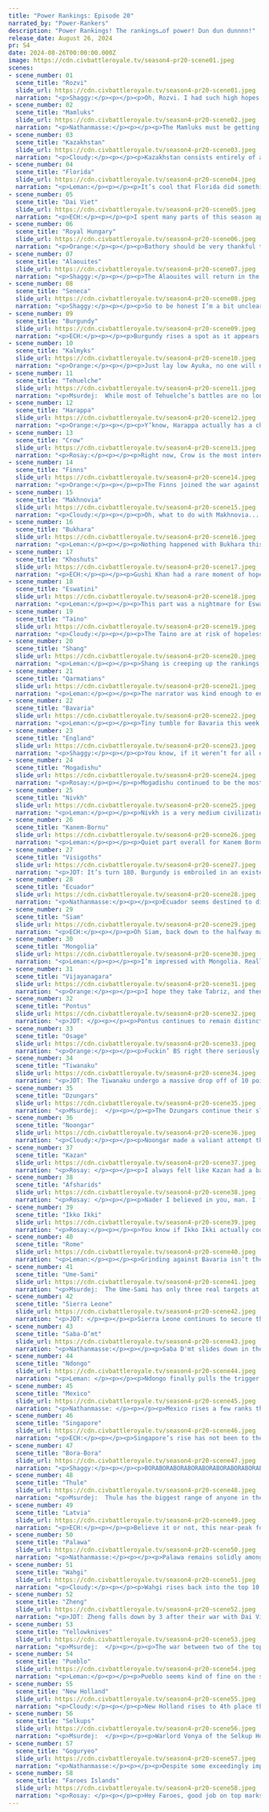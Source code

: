 ```yaml
---
title: "Power Rankings: Episode 20"
narrated_by: "Power-Rankers"
description: "Power Rankings! The rankings…of power! Dun dun dunnnn!"
release_date: August 26, 2024
pr: S4
date: 2024-08-26T00:00:00.000Z
image: https://cdn.civbattleroyale.tv/season4-pr20-scene01.jpeg
scenes:
- scene_number: 01
  scene_title: "Rozvi"
  slide_url: https://cdn.civbattleroyale.tv/season4-pr20-scene01.jpeg
  narration: "<p>Shaggy:</p><p></p><p>Oh, Rozvi. I had such high hopes for you in the part 0 rankings. Well, high-ish hopes, top 40 hopes. I wanted them to consume Eswatini early and duke it out with Mogadishu for South African supremacy while Ndongo looked elsewhere. But alas, after getting rumped pretty early on, the meme of Rozvi tech being stuck in the past has been their doom as their troops and cities got ripped to shreds by Ndongo like so much paper. They were dealt a bad hand and barely tried. F</p>"
- scene_number: 02
  scene_title: "Mamluks"
  slide_url: https://cdn.civbattleroyale.tv/season4-pr20-scene02.jpeg
  narration: "<p>Nathanmasse:</p><p></p><p>The Mamluks must be getting a bit nervous.  They're in the same situation as Rozvi found themselves at the beginning of the episode, so it is only a matter of time until they draw the ire of their neighbors.</p>"
- scene_number: 03
  scene_title: "Kazakhstan"
  slide_url: https://cdn.civbattleroyale.tv/season4-pr20-scene03.jpeg
  narration: "<p>Cloudy:</p><p></p><p>Kazakhstan consists entirely of a gulag where the Selkups send their dissidents. At least they’re no longer at war with Kazan.</p>"
- scene_number: 04
  scene_title: "Florida"
  slide_url: https://cdn.civbattleroyale.tv/season4-pr20-scene04.jpeg
  narration: "<p>Leman:</p><p></p><p>It’s cool that Florida did something noteworthy in this episode. It’s bad that the thing they did was handing a city over to Osage after Osage failed to even scratch it. But hey, Florida was already doing so bad that handing away half their empire only cost them two spots.</p>"
- scene_number: 05
  scene_title: "Dai Viet"
  slide_url: https://cdn.civbattleroyale.tv/season4-pr20-scene05.jpeg
  narration: "<p>ECH:</p><p></p><p>I spent many parts of this season applauding the defensive tenacity of Dai Viet. Well, in a way that spirit remains, as through thick and thin they fought every step of the way to keep their capital in Vietnamese hands. A valiant effort… but in practical terms, what they now possess is a burnt-out husk with a few wonders that has already shown to be an easy enough flip for Zheng, plus one enclave to the south dependent on its own output for defense. It’s pretty dire, and I’d honestly ascribe their rank rise this week more to churn than a legitimate sense of improvement. Would love to be proved wrong in the future though, Tong…</p>"
- scene_number: 06
  scene_title: "Royal Hungary"
  slide_url: https://cdn.civbattleroyale.tv/season4-pr20-scene06.jpeg
  narration: "<p>Orange:</p><p></p><p>Bathory should be very thankful that Bavaria is getting coalitioned because otherwise, she would just be dead meat. Though, they are still at war with Bavaria, and with Rome, and only have two cities… So, yeah, still pretty screwed all things considered. </p>"
- scene_number: 07
  scene_title: "Alaouites"
  slide_url: https://cdn.civbattleroyale.tv/season4-pr20-scene07.jpeg
  narration: "<p>Shaggy:</p><p></p><p>The Alaouites will return in the next episode of CBRX4.</p><p></p>"
- scene_number: 08
  scene_title: "Seneca"
  slide_url: https://cdn.civbattleroyale.tv/season4-pr20-scene08.jpeg
  narration: "<p>Shaggy:</p><p></p><p>So to be honest I’m a bit unclear on how holy wars work but it sure seems like Seneca is getting the short end of the holy stick here. Though they are at war with… most of the continent now, only Thule and Osage can do any real damage to them. And, if I’m keeping up the honesty streak here, I think neither of them are more competent than the Faroes. Osage needs to recover and replenish and Thule can only attack the Senecan core through bottlenecks. Geography favors the meek, and Seneca are definitely earning a “meek” label.</p><p></p>"
- scene_number: 09
  scene_title: "Burgundy"
  slide_url: https://cdn.civbattleroyale.tv/season4-pr20-scene09.jpeg
  narration: "<p>ECH:</p><p></p><p>Burgundy rises a spot as it appears more and more clear that the English are struggling to make advances along a wide front, although that doesn’t mean they aren’t being harassed every turn. Obviously, Charles shouldn’t let his guard down, there are substantial English forces a mere two tiles from Dijon, but I think between the defensively well-proportioned spacing between Burgundy’s cities and England throwing in mostly two UU’s that have specialist use but are specifically weaker in straightforward combat they’re not having too much issue rebuffing the English. This all being said, the wider picture remains unchanged, hence they remain in the bottom 20, because what could they even do if they were at peace now? Maybe, and a strong maybe, take on Bavaria also?</p>"
- scene_number: 10
  scene_title: "Kalmyks"
  slide_url: https://cdn.civbattleroyale.tv/season4-pr20-scene10.jpeg
  narration: "<p>Orange:</p><p></p><p>Just lay low Ayuka, no one will notice you if you don’t do anything. You’ll be okay. Maybe you can snag something from Makhnovia eventually, but for now, just keep quiet. Kazan is nearby, shhhhh… </p>"
- scene_number: 11
  scene_title: "Tehuelche"
  slide_url: https://cdn.civbattleroyale.tv/season4-pr20-scene11.jpeg
  narration: "<p>Msurdej:  While most of Tehuelche’s battles are no longer relevant to them, they still have a war going on with the Tiwanaku. Sadly, even with the meager forces Huyustus has, María doesn’t have the strength to take Pampa Koani. </p>"
- scene_number: 12
  scene_title: "Harappa"
  slide_url: https://cdn.civbattleroyale.tv/season4-pr20-scene12.jpeg
  narration: "<p>Orange:</p><p></p><p>Y’know, Harappa actually has a chance to make some gains here, attacking either the Afsharids to take back Dholavira, or to attack the Khoshuts to take Chamdo and Dege. Like, their ability to go after Vijay is kinda shut off for now despite their superiority earlier, so now they’ve gotta take off the weak if they want to get strong enough to unite India again.</p>"
- scene_number: 13
  scene_title: "Crow"
  slide_url: https://cdn.civbattleroyale.tv/season4-pr20-scene13.jpeg
  narration: "<p>Rosay:</p><p></p><p>Right now, Crow is the most interesting it has been since either fumbling the coalition war on the Yellowknives for the whole squad, which isn’t saying much but still. Right now Crow is at war with Thule which could go one of two ways: Crow fumbling the bag and getting even weaker, or Crow wearing out the superior Thule forces through raw unit spam and taking free cities off of a top-tier power. Since Crows' tech level is somehow not too awful compared to Thules, I’m betting on the latter which is the most hopeful thing you’ve probably heard about the Crow in a long time.</p>"
- scene_number: 14
  scene_title: "Finns"
  slide_url: https://cdn.civbattleroyale.tv/season4-pr20-scene14.jpeg
  narration: "<p>Orange:</p><p></p><p>The Finns joined the war against Bavaria to appease their neighbors but quickly peace out of it, not like they could do anything anyway. They are just stuck with terrible tech and squashed between two much larger neighbors. What they really need is for one of those two to be attacked heavily and give them the chance to snag some cities while Latvia or Ume Sami are distracted. If that could happen, then maybe they can get out of this mess. Maybe.</p>"
- scene_number: 15
  scene_title: "Makhnovia"
  slide_url: https://cdn.civbattleroyale.tv/season4-pr20-scene15.jpeg
  narration: "<p>Cloudy:</p><p></p><p>Oh, what to do with Makhnovia... cut in half, exhausted... I would say it’s only a matter of time until Latvia finishes the job.</p>"
- scene_number: 16
  scene_title: "Bukhara"
  slide_url: https://cdn.civbattleroyale.tv/season4-pr20-scene16.jpeg
  narration: "<p>Leman:</p><p></p><p>Nothing happened with Bukhara this episode.</p>"
- scene_number: 17
  scene_title: "Khoshuts"
  slide_url: https://cdn.civbattleroyale.tv/season4-pr20-scene17.jpeg
  narration: "<p>ECH:</p><p></p><p>Gushi Khan had a rare moment of hope as his knights raided the bastions around Nakhon Ratchasima, but that faded pretty quickly as the scale of the challenge emerged. Between that and his total inability to get anything started on a siege of his former city Shigatse, he goes back to his U-shaped 5-city empire consigned to the Himalayas, and not even all of them. He’s probably gonna need a miracle coalition against a neighbor, or a wonderfully planned war on Harappa’s weak backside (or both, of course) to advance up again.</p>"
- scene_number: 18
  scene_title: "Eswatini"
  slide_url: https://cdn.civbattleroyale.tv/season4-pr20-scene18.jpeg
  narration: "<p>Leman:</p><p></p><p>This part was a nightmare for Eswatini. Absolutely terrible. Rozvi’s dead. And killing Rozvi was the only useful thing Eswatini could still do. Now they’re just Ndongo food. I mean they were probably already Ndongo food, even if they killed Rozvi but now they’re really just Ndongo food. My point is, Eswatini finds itself in the “waiting for death” part of the game, and that kinda sucks for them.</p>"
- scene_number: 19
  scene_title: "Taino"
  slide_url: https://cdn.civbattleroyale.tv/season4-pr20-scene19.jpeg
  narration: "<p>Cloudy:</p><p></p><p>The Taino are at risk of hopelessly crippling themselves. They’ve been at -21 happiness for two straight episodes, which means no growth, massively limited production, and an enormous combat penalty. If ideologies were in play, they’d be losing cities to cultural revolt. Unless this issue miraculously resolves itself next episode, they might be done for, because in their current state, they could not beat Mexico, and might even lose. Florida is always an option for expansion too, especially now they’re down to one city, but with such a huge penalty it’s unclear whether Taino could take out even the shambling corpse of Gregor MacGregor.</p>"
- scene_number: 20
  scene_title: "Shang"
  slide_url: https://cdn.civbattleroyale.tv/season4-pr20-scene20.jpeg
  narration: "<p>Leman:</p><p></p><p>Shang is creeping up the rankings, very, very slowly as their revolting cities come back online, but we are a far, far cry from where Shang was before. I’m pretty sure Shang is probably never reaching those lofty heights again, but a slow rebuild and redemption is something we can all hope for.</p>"
- scene_number: 21
  scene_title: "Qarmatians"
  slide_url: https://cdn.civbattleroyale.tv/season4-pr20-scene21.jpeg
  narration: "<p>Leman:</p><p></p><p>The narrator was kind enough to encourage the Qarmatians to attack Mogadishu and retake Safwan, which I agree they could do. I do not think they are going to do that, but it would be cool and nice if they did. They’ve spent the last few parts bulking up, it's getting time to start putting that to work.</p>"
- scene_number: 22
  scene_title: "Bavaria"
  slide_url: https://cdn.civbattleroyale.tv/season4-pr20-scene22.jpeg
  narration: "<p>Leman:</p><p></p><p>Tiny tumble for Bavaria this week as the hype from capturing Regensburg back from Royal Hungary wears off and it becomes pretty clear that their momentum has stalled. It’s nice that they ended up beating out their early-game rivals (Burgundy and Royal Hungary) pretty definitively at this point, but it’s pretty unfortunate that they’re not any better than just mid. Hopefully, they can buck that trend to deal with all these wars, but time will tell.</p>"
- scene_number: 23
  scene_title: "England"
  slide_url: https://cdn.civbattleroyale.tv/season4-pr20-scene23.jpeg
  narration: "<p>Shaggy:</p><p></p><p>You know, if it weren’t for all of the horses and pointy sticks, I’d make some World War II jokes here about stagnating battle lines in France and England not being able to project power well past the British Isles. But gunpowder is still kind of new on the cylinder and there are better jokes to make about the British navy trying to dig trenches with ship hulls. Unfortunately, waiting for the wind to change doesn’t do much for a land invasion. England definitely has the navy to mess somebody up, it just won’t be Burgundy.</p>"
- scene_number: 24
  scene_title: "Mogadishu"
  slide_url: https://cdn.civbattleroyale.tv/season4-pr20-scene24.jpeg
  narration: "<p>Rosay:</p><p></p><p>Mogadishu continued to be the most irrelevant part of Africa, doing nothing as their neighbors actually grow. Like yeah being stuck behind those mountains is kinda hard but at least take Eswanti.</p>"
- scene_number: 25
  scene_title: "Nivkh"
  slide_url: https://cdn.civbattleroyale.tv/season4-pr20-scene25.jpeg
  narration: "<p>Leman:</p><p></p><p>Nivkh is a very medium civilization that is all of a sudden at war with a very strong civilization and is struggling to keep up. While Thule has yet to inflict real damage, their navy is putting up quite the blockade of Nivkh cities and now they’re all starving. This is a big deal because not only will that reduce their production and science, but also their defense making them easier to capture. Luckily, the terrain and Thule’s tech level make this invasion probably not life-threatening but there is a real chance that this goes far enough south for Nivkh that they never recover.</p>"
- scene_number: 26
  scene_title: "Kanem-Bornu"
  slide_url: https://cdn.civbattleroyale.tv/season4-pr20-scene26.jpeg
  narration: "<p>Leman:</p><p></p><p>Quiet part overall for Kanem Bornu who has a few cities and some shit stats. It’s difficult to be excited about Kanem Bornu when they’re surrounded by all sorts of civs that are way better than them – Saba, Ndongo, Sierra Leone, and Rome. But they aren’t completely hopeless and they always can get in on the winning side of a coalition.</p>"
- scene_number: 27
  scene_title: "Visigoths"
  slide_url: https://cdn.civbattleroyale.tv/season4-pr20-scene27.jpeg
  narration: "<p>JDT: It’s turn 180. Burgundy is embroiled in an existential hug box. England and Bavaria have managed to take critical cities from the Burgundians, rendering them at the mercy of military movements. Troops run over France like horses on grass. The Visigoths are still stuck in Iberia.</p><p></p><p>It’s turn 251. Rome has overextended itself in a continental conflict. Europe is on fire. The Romans have stalled out in a tough war against the Hungarians and Bavarians in their three-way Mexican standoff. Burgundy is getting its own units picked off by English longbows and pikes, unable to build anything as English chevaliers run into their cities. The Visigoths are still stuck in Iberia. </p><p></p><p>It's turn 322. Sierra Leone has become the master of all of West Africa, entering an eternal three-way standoff with Saba-Dmt and Ndongo. The Faroes have put Burgundy on the ropes, reserving Asturicas for someone else's conquest. Italy is wide open after the Romans sent their units into the sea. The Visigoths are still stuck in Iberia. </p>"
- scene_number: 28
  scene_title: "Ecuador"
  slide_url: https://cdn.civbattleroyale.tv/season4-pr20-scene28.jpeg
  narration: "<p>Nathanmasse:</p><p></p><p>Ecuador seems destined to disappoint.  They gave in to Mexico's demand and surrendered one of their only coastal cities, leaving them essentially landlocked. They did drop a citadel on Tiwanaku's border so there's the possibility of them rejoining the coalition.  But if they couldn't take anything from Tiwanaku last time, what makes them think it'll be any different this time around?</p>"
- scene_number: 29
  scene_title: "Siam"
  slide_url: https://cdn.civbattleroyale.tv/season4-pr20-scene29.jpeg
  narration: "<p>ECH:</p><p></p><p>Oh Siam, back down to the halfway mark? Back at a low not seen since their docile early episodes, Rama V has a hefty challenge ahead of him to right his ship and somehow chart a course through the beating handed to him by Singapore. I was rooting for Siam pretty hard, I like science/culture turtles with a bit of competency, and to be fair, this episode was technically not all loss and doom, as they gained a city in turn through taking advantage of awkward peace deals once again. The existential problem, though, is that it seems the losses this episode have somewhat damaged their stats across the board, most notably their science rate, which has dropped out of the top 15! If Siam doesn’t have science on their side, what else do they have?</p>"
- scene_number: 30
  scene_title: "Mongolia"
  slide_url: https://cdn.civbattleroyale.tv/season4-pr20-scene30.jpeg
  narration: "<p>Leman:</p><p></p><p>I’m impressed with Mongolia. Really, I expected them to completely crumple in the face of a Goguryean invasion. But not only have they not crumpled, they’ve not even lost a city. In fact, most of their cities haven’t even taken all that much damage. Yes, they’re vulnerable to attack from their western flank from powerhouses like Dzungars or Selkups, but until now, that hasn’t happened, and Mongolia is holding pretty nicely. Good for them.</p>"
- scene_number: 31
  scene_title: "Vijayanagara"
  slide_url: https://cdn.civbattleroyale.tv/season4-pr20-scene31.jpeg
  narration: "<p>Orange:</p><p></p><p>I hope they take Tabriz, and then I hope they unite India. Things are looking up for Vijay, pretty middle of the pack, but they fight above their weight. So keep it up, I wish them the best of luck.</p>"
- scene_number: 32
  scene_title: "Pontus"
  slide_url: https://cdn.civbattleroyale.tv/season4-pr20-scene32.jpeg
  narration: "<p>JDT: </p><p></p><p>Pontus continues to remain distinctly mid as the powers in their region also continue to languish. Thus far, their game impact has been pretty minimal, only notable for early settle wars with Rome and the Afsharids, giving some cities to the Qaramatians and failing in several offensive wars (including one against Hungary). Mongolias fall off due to the threat posed by their assault by Goguryeo is the only reason they went up at all. Nothing to report here.</p>"
- scene_number: 33
  scene_title: "Osage"
  slide_url: https://cdn.civbattleroyale.tv/season4-pr20-scene33.jpeg
  narration: "<p>Orange:</p><p></p><p>Fuckin’ BS right there seriously wtf was that how did Pawhuska get two massive cities out of wars he was unable to make any progress in? Seriously they didn’t deserve either of those. Dude’s just got like maximum persuasion or something to be this successful given his war record. </p>"
- scene_number: 34
  scene_title: "Tiwanaku"
  slide_url: https://cdn.civbattleroyale.tv/season4-pr20-scene34.jpeg
  narration: "<p>JDT: The Tiwanaku undergo a massive drop off of 10 points, almost concurrent with their stats drop off of 12 points. And the reason for this fall off can be seen very clearly - what little army they had was destroyed by one of New Holland, the Tehuelche or Palawa. If you go back to the later slides of this part, New Holland has secured a giant salient near Wankane, while the Tehuelche and Palawa continue to take away resources and pester them on the periphery. And what else can you see? Sparse Tiwanaku units. Not to mention, their science value is also below average, making future scaling past the war tough. And they don’t even have the Amazon anymore, because this isn’t the Kayapo or Kuikoro on deck. The good news is that New Holland isn’t the greatest land warrior either, but that's not much consolation in this situation.  </p>"
- scene_number: 35
  scene_title: "Dzungars"
  slide_url: https://cdn.civbattleroyale.tv/season4-pr20-scene35.jpeg
  narration: "<p>Msurdej:  </p><p></p><p>The Dzungars continue their slow decline in this part, and while part of it is through noise in the rankings, we saw a large reason for this noticeable dip. The Dzungars have a carpet, which is all well and good, but it is built of weaker units. Swordsmen, spearmen, and even a few base warriors. Nearly half of that military power up in the top right is their gold. While they could beat the Mongolians, it would be folly to do so without a plan for keeping the Selkups at bay.</p>"
- scene_number: 36
  scene_title: "Noongar"
  slide_url: https://cdn.civbattleroyale.tv/season4-pr20-scene36.jpeg
  narration: "<p>Cloudy:</p><p></p><p>Noongar made a valiant attempt this week to capture a Wahgi city, which temporarily succeeded, but Wahgi flipped it back and still had it at the end of the episode—so no breakthrough there. Noongar is finally at peace with Palawa after a highly inconclusive war, but that wasn’t really the outcome they needed. So can they break out of their notorious continent? That remains to be seen.</p>"
- scene_number: 37
  scene_title: "Kazan"
  slide_url: https://cdn.civbattleroyale.tv/season4-pr20-scene37.jpeg
  narration: "<p>Rosay: </p><p></p><p>I always felt like Kazan had a bad start, and well they did, but they’re proving that being down does not equal being out. To show you what I mean, their part zero ranking was 11th, which eventually dropped to 51st, after which they gradually grew to the upper thirties before their defining moment of carving up Kazakhstan, before stabilizing at 22nd. While I’d argue that Kazan is even top 20 material, they still have some issues, the biggest being a massive case of “boxed-in syndrome”. Now it’s not too bad here, after all, Makhnovia, Bukhara, and the Kalmyks are all nearby targets, but each of those have some kind of logistical fuckery working against Kazan. Now it may sound odd but the best option might just be their stronger neighbor Latvia. See Latvia’s southern flank is still pretty weak and with them distracted, a potential Finnish-Kazani(?) alliance would completely alter the fate of Europe, if they effectively neuter an emerging Latvia. Still, Kazan’s local area is pretty contested and I’m confident they’ll make the right move, though that could be my personal fondness of them talking</p>"
- scene_number: 38
  scene_title: "Afsharids"
  slide_url: https://cdn.civbattleroyale.tv/season4-pr20-scene38.jpeg
  narration: "<p>Rosay: </p><p></p><p>Nader I believed in you, man. I fought for you after you embarrassed yourself in Bukhara, and I fought for you when you failed in Harappa. But losing ALL of your overseas possessions to fucking VIJAYANAGARA?! That shit’s unforgivable. You are SOOO lucky you’re in a weak region cause with those stats you’d be lucky to crack the top 25. Unless you fully wipe Bukhara in one part, you’re NEVER gonna wash away the fraud allegations.</p>"
- scene_number: 39
  scene_title: "Ikko Ikki"
  slide_url: https://cdn.civbattleroyale.tv/season4-pr20-scene39.jpeg
  narration: "<p>Rosay:</p><p></p><p>You know if Ikko Ikki actually coordinated a decent strikeforce, they’d probably lock top 15. Seriously they’d basically be a weaker version of Zheng would have free reign in Southeast Asia. At least they’re kinda figuring it out now, by sending their best men to Anyang to try and close in on the Shang heartland, but now they’re kinda back to being East Asia’s third wheel.</p>"
- scene_number: 40
  scene_title: "Rome"
  slide_url: https://cdn.civbattleroyale.tv/season4-pr20-scene40.jpeg
  narration: "<p>Leman:</p><p></p><p>Grinding against Bavaria isn’t the best way to spend a part. The problem is, is that despite how powerful Rome’s navy is (and it’s quite impressive), it’s entirely and completely useless against Bavaria’s inland cities. It’s time to cut your losses and move on to greener, more seaside pastures. Like Pontus. Or Sierra Leone. Or Visigoths. (Apparently, this war started and ended this episode and I fully missed it).</p>"
- scene_number: 41
  scene_title: "Ume-Sami"
  slide_url: https://cdn.civbattleroyale.tv/season4-pr20-scene41.jpeg
  narration: "<p>Msurdej:  The Ume-Sami has only three real targets at this point: The Finns, Latvia, and The Faroe Islands. The last two would be disastrous for Rijkuo-Maja to fight, and the others are the Finns. So any other fight, be it Bavaria, Makhnovia, or the Selkups, is almost certainly not going to amount to anything. Take the war with Bavaria. There’s no connecting point between these two forces, making it hard for the Sami to get anything done.</p>"
- scene_number: 42
  scene_title: "Sierra Leone"
  slide_url: https://cdn.civbattleroyale.tv/season4-pr20-scene42.jpeg
  narration: "<p>JDT: </p><p></p><p>Sierra Leone continues to secure their position as the gap between Africa’s big 3 continues to shrink ever further. Its fitting that the dark horse of the three is the one ranked lowest. Unlike Saba’s fall-off from their complacency, military ineptitude, and lack of stats, and Ndongo’s return to relevance after widening their horizons from killing Rozvi, Sierra Leone has continued to slowly bulk up from their annihilation of the Afsharids and their gains from their north African campaigns. Their army is now the biggest in the continent. Their production has continued to grow, and is still above average. They somehow got more techs than their rivals in spite of lower effective science. </p>"
- scene_number: 43
  scene_title: "Saba-D’mt"
  slide_url: https://cdn.civbattleroyale.tv/season4-pr20-scene43.jpeg
  narration: "<p>Nathanmasse:</p><p></p><p>Saba D'mt slides down in the ranks as their stats stabilize following their golden age.  Despite their ludicrous production and food bonus, they seem to have squandered it in their fruitless war with Ndongo.  Even worse, Ndongo was immediately able to turn around and eliminate Rozvi in no time flat, calling into question Saba's supremacy on the continent.   They are certainly not out of the running but I think they will need to show a bit more competency before they're ranked quite so highly again.</p>"
- scene_number: 44
  scene_title: "Ndongo"
  slide_url: https://cdn.civbattleroyale.tv/season4-pr20-scene44.jpeg
  narration: "<p>Leman: </p><p></p><p>Ndongo finally pulls the trigger and annihilates Rozvi without really any passing thought and is rewarded with nine spots up the ranking. It wasn’t a crazy impressive feat but it’s something, and something is kind of all you need to do to get a leg up on this mediocre continent. The point is, good job Ndongo, and let’s move on to Eswatini now.</p>"
- scene_number: 45
  scene_title: "Mexico"
  slide_url: https://cdn.civbattleroyale.tv/season4-pr20-scene45.jpeg
  narration: "<p>Nathanmasse: </p><p></p><p>Mexico rises a few ranks this week as their gargantuan military spooks Ecuador into surrendering a city, despite there being zero chance of it being captured.  They were able to maintain the defense of their South American cities with very little impact on their overall military power.  Now they need only choose their next opponent to repeat the process, and there are plenty of options at hand.  </p>"
- scene_number: 46
  scene_title: "Singapore"
  slide_url: https://cdn.civbattleroyale.tv/season4-pr20-scene46.jpeg
  narration: "<p>ECH:</p><p></p><p>Singapore’s rise has not been to the liking of a good few fine folk in the community, but boy am I hyped! Microstate victories are always to my preference, and Singapore is just cool as hell. This episode saw major strides made in legitimizing their place at the top end of the rankings, as with the conquest of two cities (and razing of a third) they’ve definitively constrained Siam’s into two naval access into two gulfs and hobbled their chances of maintaining a stats lead, most notably in terms of their one bright spot in science. Militarily, Singapore doesn’t even look too depleted by the experience, so with a small bit of time for consolidation of gains and restrengthening, I could easily see Lee be ready to go on the aggressive again against who knows? Siam’s other coastal cities; Vijayangagara; Noongar?</p>"
- scene_number: 47
  scene_title: "Bora-Bora"
  slide_url: https://cdn.civbattleroyale.tv/season4-pr20-scene47.jpeg
  narration: "<p>Shaggy:</p><p></p><p>BORABORABORABORABORABORABORABORABORABORABORABORABORABORABORABORABORABORABORABORABORABORABORABORABORABORABORABORABORABORABORABORABORABORABORABORABORABORABORABORABORABORABORABORABORABORABORABORABORABORABORABORABORABORABORABORABORABORABORABORABORABORABORABORABORABORABORABORABORABORABORABORA</p><p></p><p>(All hail the King. Bora is building muskets. More next week.)</p>"
- scene_number: 48
  scene_title: "Thule"
  slide_url: https://cdn.civbattleroyale.tv/season4-pr20-scene48.jpeg
  narration: "<p>Msurdej:  Thule has the biggest range of anyone in the game at the moment, with people rating them from 26 to 4. Speaking as one of the higher rankers of Javraganak, I think she’s underappreciated. She has a strong army and navy, which is currently trying to take out Nivkh, and good production. While her number of techs is a little behind, she does have a significant effective science that can make her catch up. That being said, the war she has against the Crow could make her lose Bahkisee...</p>"
- scene_number: 49
  scene_title: "Latvia"
  slide_url: https://cdn.civbattleroyale.tv/season4-pr20-scene49.jpeg
  narration: "<p>ECH:</p><p></p><p>Believe it or not, this near-peak for Karlis Ulmanis is still twice as low as the stats sheet thinks they deserve, as Latvia rises to 5th in the infoaddict score table, driven by continual gains in critical sectors of growth, production and science. Considering the expectations Latvia had going into the game, ranked 56th in part 0, this is pretty insane. Now, stats are one thing, and putting those numbers into practical effect is where some rankers remain somewhat skeptical; as they seem to lack a sense of overall strategic cohesion if that makes sense. We rarely see them with a full carpet, and rarely see them able to project power into strong pushes. That being said, their current war effort against Bavaria could be forming up into something of note, with Straubing firmly in the crosshairs, so we’ll wait and see for now.</p>"
- scene_number: 50
  scene_title: "Palawa"
  slide_url: https://cdn.civbattleroyale.tv/season4-pr20-scene50.jpeg
  narration: "<p>Nathanmasse:</p><p></p><p>Palawa remains solidly among the top 10 as they declare war and seek to sweep the Pacific of Tiwanaku units and colonies.  There are plenty of opportunities for Palawa to pick off additional cities (one south of Bora territory and several strung along the Antarctic coast) so I wouldn't expect them to fall from this rank anytime soon.</p>"
- scene_number: 51
  scene_title: "Wahgi"
  slide_url: https://cdn.civbattleroyale.tv/season4-pr20-scene51.jpeg
  narration: "<p>Cloudy:</p><p></p><p>Wahgi rises back into the top 10 as they managed to turn things around in their war with Zheng. Every city that Zheng took has been recaptured, and while they probably won’t press any farther than that, that’s great news if you’re a Wahgi fan. They also faced a serious challenge from Noongar, but after losing a city they took it back and held it at the end of the episode. Their naval tech is still well behind their neighbors, which is a serious short to medium concern, but so far Wahgi isn’t going to collapse like it briefly appeared they might.</p>"
- scene_number: 52
  scene_title: "Zheng"
  slide_url: https://cdn.civbattleroyale.tv/season4-pr20-scene52.jpeg
  narration: "<p>JDT: Zheng falls down by 3 after their war with Dai Viet ends with them failing to secure Thanh Long (though Hai Phong isn’t a bad consolation prize) and they’re left saddled with lingering unhappiness and a greatly reduced military. This greatly reduced military is, in particular, a pretty shoddy navy, which has resulted in what could’ve been a decisive war against the Wahgi becoming a stalemate. They are still pretty good everywhere else, and with some refocusing, the war against the Wahgi can quickly swing in their favour. However, in a land of sharks, Koxinga has to keep swimming lest he get eaten. </p>"
- scene_number: 53
  scene_title: "Yellowknives"
  slide_url: https://cdn.civbattleroyale.tv/season4-pr20-scene53.jpeg
  narration: "<p>Msurdej:  </p><p></p><p>The war between two of the top powers in North America continues to grind on. Akaitcho holds out against the Pueblo, despite the smaller army. However, the new war against the Seneca that both are participating in on the same side may force the two to bury the hatchet. If that happens, it could give the Yellowknives more time to build up their already significant tech, and gain more of a production lead against the Pueblo.</p>"
- scene_number: 54
  scene_title: "Pueblo"
  slide_url: https://cdn.civbattleroyale.tv/season4-pr20-scene54.jpeg
  narration: "<p>Leman:</p><p></p><p>Pueblo seems kind of fine on the surface. But honestly, I’m a little nervous about them. They lost their far-flung colonies and that sucks, but not a huge deal but I’m more worried about the fact that they’ve spent two episodes at war with a weaker enemy, have had allies for most of that war, and not only haven’t really won, but they kind of seem to be losing? For two episodes Pueblo has lost 15%ish of their military, while Yellowknives have grown their military. They have stagnated their production, while Knives have also grown their production. It's nothing dire, Pueblo still has a bigger military and roughly equal production, but I can’t shake the feeling that Pueblo took a war that should have been kind of a slam dunk and is losing. Like even the 1v1 should be a grind that favors Pueblo, not the other way around? Not a great look, but nothing catastrophic.</p>"
- scene_number: 55
  scene_title: "New Holland"
  slide_url: https://cdn.civbattleroyale.tv/season4-pr20-scene55.jpeg
  narration: "<p>Cloudy:</p><p></p><p>New Holland rises to 4th place this week for the first time since episode 12. Their stats are quite good, being 4th overall in production, and in the top 10 in both science and military. That said, as someone who actually dropped them slightly this week, their decision-making needs some work. Instead of continuing to attack the defenseless Tehuelche, they ended that war and declared another war on Tiwanaku instead, which so far has resulted in more Tiwanaku units entering New Dutch territory than the other way around. Granted, Tiwanaku’s stats are not doing well, several civs have declared war on them, and they could collapse if Bora Bora gets involved, leaving New Holland as the undisputed winner of South America. And the fact that that could happen does mean something. But is it enough?</p>"
- scene_number: 56
  scene_title: "Selkups"
  slide_url: https://cdn.civbattleroyale.tv/season4-pr20-scene56.jpeg
  narration: "<p>Msurdej:  </p><p></p><p>Warlord Vonya of the Selkup Horde continues to hold the bronze medal this time, mostly by doing nothing. They got into a war with the Alaouites, worked on some new technologies like the Printing Press, and are a little unhappy. They should work on fixing that and improving their army before going back on the warpath.</p>"
- scene_number: 57
  scene_title: "Goguryeo"
  slide_url: https://cdn.civbattleroyale.tv/season4-pr20-scene57.jpeg
  narration: "<p>Nathanmasse:</p><p></p><p>Despite some exceedingly impressive stats (first in effective science and second in production), Goguryeo remains firmly in second place.  Their war with Mongolia has not been as sweeping as might have been expected at the outset.  There is still time for them to press their advantage, and perhaps their rank will be reconsidered if they do so. </p>"
- scene_number: 58
  scene_title: "Faroes Islands"
  slide_url: https://cdn.civbattleroyale.tv/season4-pr20-scene58.jpeg
  narration: "<p>Rosay: </p><p></p><p>Hey Faroes, good job on top marks, perfect sweep too. I do feel though that we’re entering another era where Goguryeo is going to be competitive, since they’re back on the offensive in Mongolia. If the Faroes do feel like waking up to soothe the appetite of the fans for a bit, that Seneca coalition is on the table. Though yeah, right now Faroes' numerical advantage cannot be ignored, despite their sleepiness.</p>"
---
```

